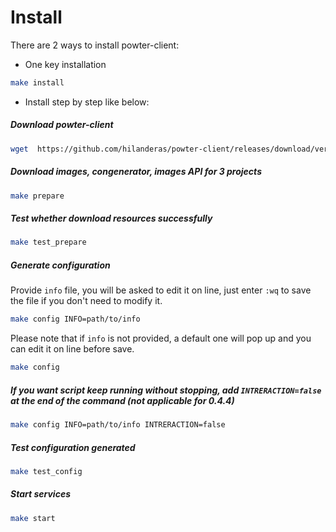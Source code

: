 # Install
There are 2 ways to install powter-client:
* One key installation
```bash
make install
```
* Install step by step like below:
##### Download powter-client
```bash
wget  https://github.com/hilanderas/powter-client/releases/download/version/powter-client-m.n.p.zip
```
##### Download images, congenerator, images API for 3 projects
```bash
make prepare
``` 
##### Test whether download resources successfully
```bash
make test_prepare
```
##### Generate configuration
Provide `info` file, you will be asked to edit it on line, just enter `:wq` to save the file if you don't need to modify it.
```bash
make config INFO=path/to/info
```
Please note that if `info` is not provided, a default one will pop up and you can edit it on line before save.
```bash
make config 
```
##### If you want script keep running without stopping, add `INTRERACTION=false` at the end of the command (not applicable for 0.4.4)
```bash
make config INFO=path/to/info INTRERACTION=false
```
##### Test configuration generated
```bash
make test_config
```
##### Start services
```bash
make start 
```


